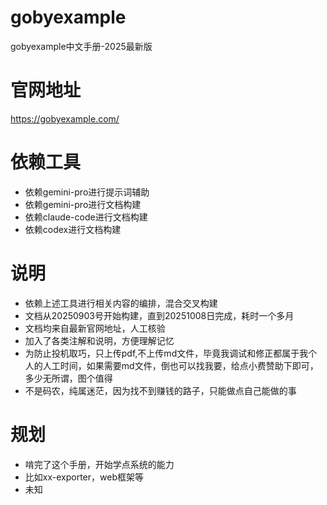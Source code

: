 # gobyexample
gobyexample中文手册-2025最新版
# 官网地址
https://gobyexample.com/
# 依赖工具
- 依赖gemini-pro进行提示词辅助
- 依赖gemini-pro进行文档构建
- 依赖claude-code进行文档构建
- 依赖codex进行文档构建

# 说明
- 依赖上述工具进行相关内容的编排，混合交叉构建
- 文档从20250903号开始构建，直到20251008日完成，耗时一个多月
- 文档均来自最新官网地址，人工核验
- 加入了各类注解和说明，方便理解记忆
- 为防止投机取巧，只上传pdf,不上传md文件，毕竟我调试和修正都属于我个人的人工时间，如果需要md文件，倒也可以找我要，给点小费赞助下即可，多少无所谓，图个值得
- 不是码农，纯属迷茫，因为找不到赚钱的路子，只能做点自己能做的事

# 规划
- 啃完了这个手册，开始学点系统的能力
- 比如xx-exporter，web框架等
- 未知
